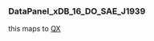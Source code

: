 ### DataPanel_xDB_16_DO_SAE_J1939



this maps to [QX](../QX)







































































































